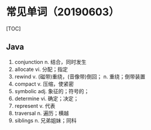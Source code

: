# 常见单词（20190603）

[TOC]

## Java

1. conjunction  n.  结合，同时发生
2. allocate  vi.  分配；指定
3. rewind  v.  (磁带)重绕，(音像带)倒回； n.  重绕；倒带装置
4. compact  v.  压缩，使紧密
5. symbolic  adj.  象征的；符号的；
6. determine  vi.  确定；决定；
7. represent  v.  代表
8. traversal  n.  遍历；横越
9. siblings  n. 兄弟姐妹；同科